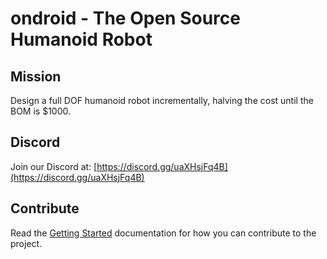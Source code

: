 # ondroid - The Open Source Humanoid Robot
## Mission
Design a full DOF humanoid robot incrementally, halving the cost until the BOM is $1000. 

## Discord
Join our Discord at: [https://discord.gg/uaXHsjFq4B](https://discord.gg/uaXHsjFq4B)

## Contribute
Read the [Getting Started](gettingStarted/index.md) documentation for how you can contribute to the project.

